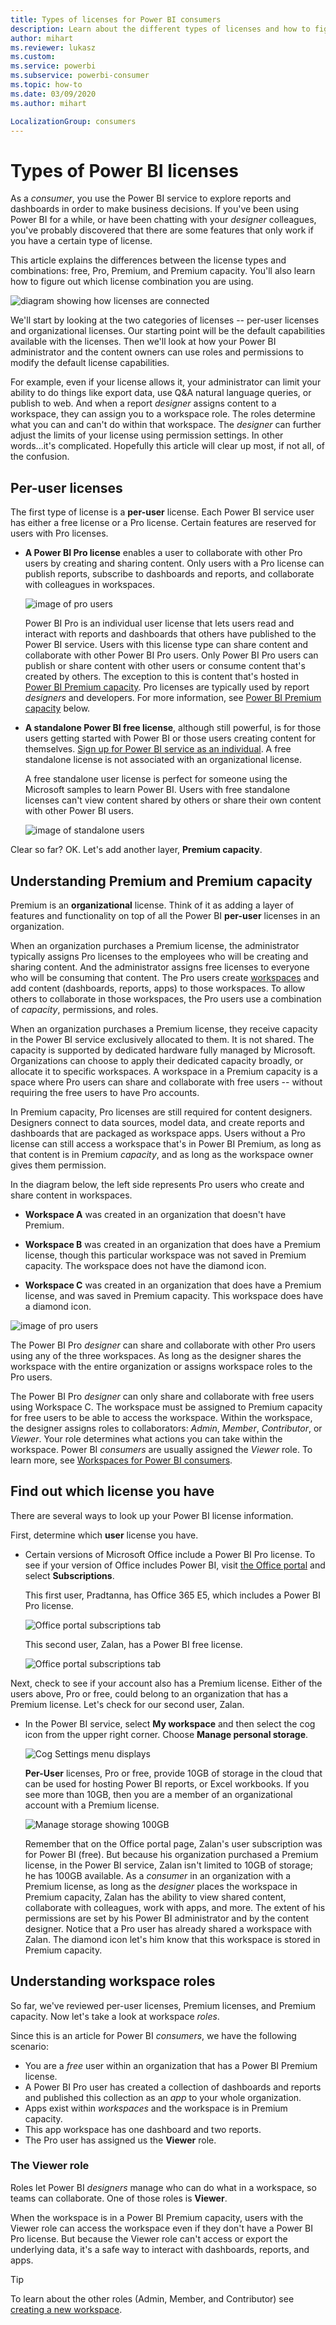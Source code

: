 ```yaml
---
title: Types of licenses for Power BI consumers
description: Learn about the different types of licenses and how to figure out which you have.
author: mihart
ms.reviewer: lukasz 
ms.custom:  
ms.service: powerbi
ms.subservice: powerbi-consumer
ms.topic: how-to
ms.date: 03/09/2020
ms.author: mihart

LocalizationGroup: consumers
---
```


# Types of Power BI licenses
As a *consumer*, you use the Power BI service to explore reports and dashboards in order to make business decisions. If you've been using Power BI for a while, or have been chatting with your *designer* colleagues, you've probably discovered that there are some features that only work if you have a certain type of license. 

This article explains the differences between the license types and combinations: free, Pro, Premium, and Premium capacity. You'll also learn how to figure out which license combination you are using.  

![diagram showing how licenses are connected](media/end-user-license/power-bi-diagram.jpg)

We'll start by looking at the two categories of licenses -- per-user licenses and organizational licenses. Our starting point will be the default capabilities available with the licenses. Then we'll look at how your Power BI administrator and the content owners can use roles and permissions to modify the default license capabilities. 

For example, even if your license allows it, your administrator can limit your ability to do things like export data, use Q&A natural language queries, or publish to web. And when a report *designer* assigns content to a workspace, they can assign you to a workspace role. The roles determine what you can and can't do within that workspace. The *designer* can further adjust the limits of your license using permission settings. In other words...it's complicated. Hopefully this article will clear up most, if not all, of the confusion.

## Per-user licenses
The first type of license is a **per-user** license. Each Power BI service user has either a free license or a Pro license. Certain features are reserved for users with Pro licenses.  

- **A Power BI Pro license** enables a user to collaborate with other Pro users by creating and sharing content. Only users with a Pro license can publish reports, subscribe to dashboards and reports, and collaborate with colleagues in workspaces. 

    ![image of pro users](media/end-user-license/power-bi-pro.jpg)

    Power BI Pro is an individual user license that lets users read and interact with reports and dashboards that others have published to the Power BI service. Users with this license type can share content and collaborate with other Power BI Pro users. Only Power BI Pro users can publish or share content with other users or consume content that's created by others. The exception to this is content that's hosted in [Power BI Premium capacity](#understanding-premium-and-premium-capacity). Pro licenses are typically used by report *designers* and developers. For more information, see [Power BI Premium capacity](#understanding-premium-and-premium-capacity) below.


- **A standalone Power BI free license**, although still powerful, is for those users getting started with Power BI or those users creating content for themselves. [Sign up for Power BI service as an individual](../service-self-service-signup-for-power-bi.md). A free standalone license is not associated with an organizational license. 

    A free standalone user license is perfect for someone using the Microsoft samples to learn Power BI. Users with free standalone licenses can't view content shared by others or share their own content with other Power BI users. 

    ![image of standalone users](media/end-user-license/power-bi-free-license.jpg)

Clear so far?  OK. Let's add another layer, **Premium capacity**.

## Understanding Premium and Premium capacity
Premium is an **organizational** license. Think of it as adding a layer of features and functionality on top of all the Power BI **per-user** licenses in an organization. 

When an organization purchases a Premium license, the administrator typically assigns Pro licenses to the employees who will be creating and sharing content. And the administrator assigns free licenses to everyone who will be consuming that content. The Pro users create [workspaces](end-user-workspaces.md) and add content (dashboards, reports, apps) to those workspaces. To allow others to collaborate in those workspaces, the Pro users use a combination of *capacity*, permissions, and roles. 

When an organization purchases a Premium license, they receive capacity in the Power BI service exclusively allocated to them. It is not shared. The capacity is supported by dedicated hardware fully managed by Microsoft. Organizations can choose to apply their dedicated capacity broadly, or allocate it to specific workspaces. A workspace in a Premium capacity is a space where Pro users can share and collaborate with free users -- without requiring the free users to have Pro accounts.  


In Premium capacity, Pro licenses are still required for content designers. Designers connect to data sources, model data, and create reports and dashboards that are packaged as workspace apps. Users without a Pro license can still access a workspace that's in Power BI Premium, as long as that content is in Premium *capacity*, and as long as the workspace owner gives them permission.

In the diagram below, the left side represents Pro users who create and share content in workspaces.  
- **Workspace A** was created in an organization that doesn't have Premium. 

- **Workspace B** was created in an organization that does have a Premium license, though this particular workspace was not saved in Premium capacity. The workspace does not have the diamond icon.

- **Workspace C** was created in an organization that does have a Premium license, and was saved in Premium capacity. This workspace does have a diamond icon.  

![image of pro users](media/end-user-license/power-bi-sharing-premium-under.jpg)

The Power BI Pro *designer* can share and collaborate with other Pro users using any of the three workspaces. As long as the designer shares the workspace with the entire organization or assigns workspace roles to the Pro users. 

The Power BI Pro *designer* can only share and collaborate with free users using Workspace C. The workspace must be assigned to Premium capacity for free users to be able to access the workspace. Within the workspace, the designer assigns roles to collaborators: *Admin*, *Member*, *Contributor*, or *Viewer*. Your role determines what actions you can take within the workspace. Power BI *consumers* are usually assigned the *Viewer* role. To learn more, see [Workspaces for Power BI consumers](end-user-workspaces.md).

## Find out which license you have
There are several ways to look up your Power BI license information. 

First, determine which **user** license you have.

- Certain versions of Microsoft Office include a Power BI Pro license.  To see if your version of Office includes Power BI, visit [the Office portal](https://portal.office.com/account) and select **Subscriptions**.

    This first user, Pradtanna, has Office 365 E5, which includes a Power BI Pro license.

    ![Office portal subscriptions tab](media/end-user-license/power-bi-license-office.png)

    This second user, Zalan, has a Power BI free license. 

    ![Office portal subscriptions tab](media/end-user-license/power-bi-license-free.png)

Next, check to see if your account also has a Premium license. Either of the users above, Pro or free, could belong to an organization that has a Premium license.  Let's check for our second user, Zalan.  

- In the Power BI service, select **My workspace** and then select the cog icon from the upper right corner. Choose **Manage personal storage**.

    ![Cog Settings menu displays](media/end-user-license/power-bi-license-personal.png)

    **Per-User** licenses, Pro or free, provide 10GB of storage in the cloud that can be used for hosting Power BI reports, or Excel workbooks. If you see more than 10GB, then you are a member of an organizational account with a Premium license.

    ![Manage storage showing 100GB](media/end-user-license/power-bi-free-capacity.png)

    Remember that on the Office portal page, Zalan's user subscription was for Power BI (free). But because his organization purchased a Premium license, in the Power BI service, Zalan isn't limited to 10GB of storage; he has 100GB available. As a *consumer* in an organization with a Premium license, as long as the *designer* places the workspace in Premium capacity, Zalan has the ability to view shared content, collaborate with colleagues, work with apps, and more. The extent of his permissions are set by his Power BI administrator and by the content designer. Notice that a Pro user has already shared a workspace with Zalan. The diamond icon let's him know that this workspace is stored in Premium capacity. 

   
## Understanding workspace roles
So far, we've reviewed per-user licenses, Premium licenses, and Premium capacity. Now let's take a look at workspace *roles*.

Since this is an article for Power BI *consumers*, we have the following scenario:

-  You are a *free* user within an organization that has a Power BI Premium license. 
- A Power BI Pro user has created a collection of dashboards and reports and published this collection as an *app* to your whole organization.  
- Apps exist within *workspaces* and the workspace is in Premium capacity.    
- This app workspace has one dashboard and two reports.
- The Pro user has assigned us the **Viewer** role.

### The Viewer role
Roles let Power BI *designers* manage who can do what in a workspace, so teams can collaborate. One of those roles is **Viewer**. 

When the workspace is in a Power BI Premium capacity, users with the Viewer role can access the workspace even if they don't have a Power BI Pro license. But because the Viewer role can't access or export the underlying data, it's a safe way to interact with dashboards, reports, and apps.

> [!TIP]
> To learn about the other roles (Admin, Member, and Contributor) see [creating a new workspace](../service-new-workspaces.md).

